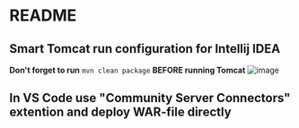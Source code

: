# README

## Smart Tomcat run configuration for Intellij IDEA

**Don't forget to run** `mvn clean package` **BEFORE running Tomcat**
![image](https://github.com/user-attachments/assets/89d059e4-1eed-498a-ac94-e0957dc18311)

## In VS Code use "Community Server Connectors" extention and deploy WAR-file directly
